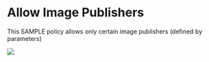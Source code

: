 # Allow Image Publishers

This SAMPLE policy allows only certain image publishers (defined by parameters)

<a href="https://portal.azure.com/#blade/Microsoft_Azure_Policy/CreatePolicyDefinitionBlade/uri/https%3A%2F%2Fraw.githubusercontent.com%2Fpaulhakim%2FSamples%2FCompute%2FAllowImagePublishers%2Fmaster%2FAzurePolicies.json" target="_blank">
    <img src="http://azuredeploy.net/deploybutton.png"/>
</a>